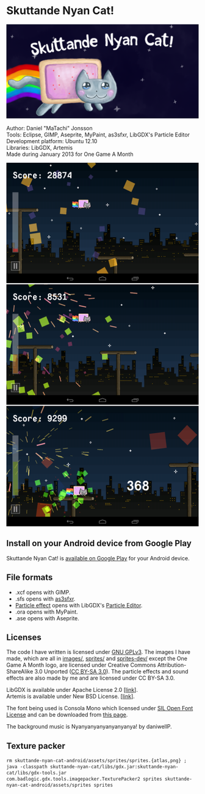# Skuttande Nyan Cat!

![Featured graphic](images/featured-graphic.png)  

Author: Daniel "MaTachi" Jonsson  
Tools: Eclipse, GIMP, Aseprite, MyPaint, as3sfxr, LibGDX's Particle Editor  
Development platform: Ubuntu 12.10  
Libraries: LibGDX, Artemis  
Made during January 2013 for One Game A Month

![Screenshot 1](images/screenshots/droidAtScreen-124.png)  
![Screenshot 2](images/screenshots/droidAtScreen-52.png)  
![Screenshot 3](images/screenshots/droidAtScreen-56.png)

## Install on your Android device from Google Play

Skuttande Nyan Cat! is [available on Google
Play](https://play.google.com/store/apps/details?id=se.danielj.skuttandenyancat)
for your Android device.

## File formats

* .xcf opens with GIMP.
* .sfs opens with [as3sfxr](http://www.superflashbros.net/as3sfxr/).
* [Particle effect](skuttande-nyan-cat-android/assets/effects) opens with
  LibGDX's [Particle
Editor](https://code.google.com/p/libgdx/wiki/ParticleEditor).
* .ora opens with MyPaint.
* .ase opens with Aseprite.

## Licenses

The code I have written is licensed under [GNU GPLv3](LICENSE.txt). The images
I have made, which are all in [images/](images/), [sprites/](sprites/) and
[sprites-dev/](sprites-dev/) except the One Game A Month logo, are licensed
under Creative Commons Attribution-ShareAlike 3.0 Unported ([CC BY-SA
3.0](http://creativecommons.org/licenses/by-sa/3.0/)). The particle effects and
sound effects are also made by me and are licensed under CC BY-SA 3.0.

LibGDX is available under Apache License 2.0
[[link](https://code.google.com/p/libgdx/)].  
Artemis is available under New
BSD License. [[link](http://gamadu.com/artemis/)].

The font being used is Consola Mono which licensed under [SIL Open Font
License](http://scripts.sil.org/cms/scripts/page.php?site_id=nrsi&id=OFL) and
can be downloaded from [this page](http://openfontlibrary.org/font/consolamono).

The background music is Nyanyanyanyanyanyanya! by daniwellP.

## Texture packer

    rm skuttande-nyan-cat-android/assets/sprites/sprites.{atlas,png} ; java -classpath skuttande-nyan-cat/libs/gdx.jar:skuttande-nyan-cat/libs/gdx-tools.jar com.badlogic.gdx.tools.imagepacker.TexturePacker2 sprites skuttande-nyan-cat-android/assets/sprites sprites
